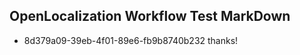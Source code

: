 ## OpenLocalization Workflow Test MarkDown
* 8d379a09-39eb-4f01-89e6-fb9b8740b232 
thanks!<!--HONumber=Mar16_HO2-->
